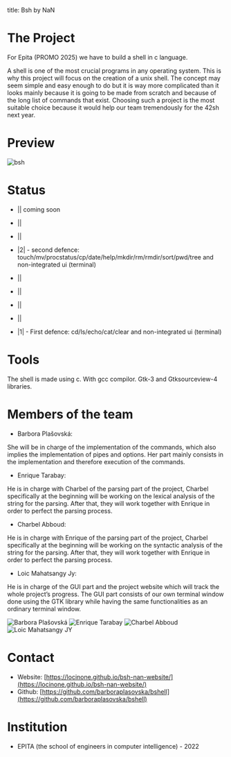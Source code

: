 
title: Bsh by NaN

# The Project

For Epita (PROMO 2025) we have to build a shell in c language.

A shell is one of the most crucial programs in any operating system. 
This is why this project will focus on the creation of a unix shell. The concept may seem simple and easy enough to do but it is way more complicated than it looks mainly because it is going to be made from scratch and because of the long list of commands that exist. 
Choosing such a project is the most suitable choice because it would help our team tremendously for the 42sh next year.
# Preview

![bsh](https://i.imgur.com/4JySQTw.gif)

# Status
 - || coming soon
 
 - ||
 
 - ||
 
+ |2| - second defence: touch/mv/procstatus/cp/date/help/mkdir/rm/rmdir/sort/pwd/tree and non-integrated ui (terminal)

 - ||
 
 - ||
 
 - ||
 
 - ||
 
+ |1| - First defence: cd/ls/echo/cat/clear and non-integrated ui (terminal)


# Tools

The shell is made using c. With gcc compilor. Gtk-3 and Gtksourceview-4 libraries. 

# Members of the team

+ Barbora Plašovská:

She will be in charge of the implementation of the commands, which also implies the implementation of pipes and options.
Her part mainly consists in the implementation and therefore execution of the commands.

+ Enrique Tarabay:

He is in charge with Charbel of the parsing part of the project, Charbel specifically at the beginning will be working on the lexical analysis of the string for the parsing.
After that, they will work together with Enrique in order to perfect the parsing process.

+ Charbel Abboud:

He is in charge with Enrique of the parsing part of the project, Charbel specifically at the beginning will be working on the syntactic analysis of the string for the parsing.
After that, they will work together with Enrique in order to perfect the parsing process.

+ Loic Mahatsangy Jy:

He is in charge of the GUI part and the project website which will track the whole project’s progress.
The GUI part consists of our own terminal window done using the GTK library while having the same functionalities as an ordinary terminal window.

<div class="team-image">
<img src="https://photos.cri.epita.fr/thumb/barbora.plasovska" alt="Barbora Plašovská"/>
<img src="https://photos.cri.epita.fr/thumb/enrique.tarabay" alt="Enrique Tarabay"/>
<img src="https://external-content.duckduckgo.com/iu/?u=https%3A%2F%2Fvectorified.com%2Fimages%2Ffacebook-no-profile-picture-icon-26.jpg&f=1&nofb=1 " alt="Charbel Abboud"/>
<img src="https://photos.cri.epita.fr/thumb/loic-mahatsangy.jy" alt="Loic Mahatsangy JY"/>

</div>

# Contact

+ Website: [https://locinone.github.io/bsh-nan-website/](https://locinone.github.io/bsh-nan-website/)
+ Github: [https://github.com/barboraplasovska/bshell](https://github.com/barboraplasovska/bshell) 

# Institution

+ EPITA (the school of engineers in computer intelligence) - 2022
